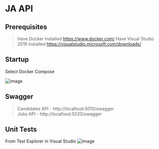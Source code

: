 # JA API

## Prerequisites
> Have Docker installed  https://www.docker.com/
> Have Visual Studio 2019 installed https://visualstudio.microsoft.com/downloads/

## Startup
Select Docker Compose

![image](https://user-images.githubusercontent.com/3833924/139779306-695e803b-0997-443f-94e7-48aea3c3a216.png)

## Swagger
> Candidates API - http://localhost:5010/swagger  
> Jobs API - http://localhost:5020/swagger  

## Unit Tests
From Test Explorer in Visual Studio
![image](https://user-images.githubusercontent.com/3833924/139779431-c0d1ab8c-858a-4d03-955b-7220f2e981d1.png)
